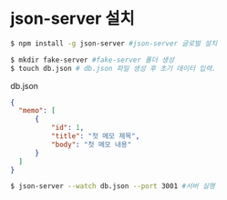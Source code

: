 # json-server 설치

```bash
$ npm install -g json-server #json-server 글로벌 설치
```
```bash
$ mkdir fake-server #fake-server 폴더 생성
$ touch db.json # db.json 파일 생성 후 초기 데이터 입력.
```

db.json
```json
{
  "memo": [
      {
          "id": 1,
          "title": "첫 메모 제목",
          "body": "첫 메모 내용"
      }
  ]
}
```

```bash
$ json-server --watch db.json --port 3001 #서버 실행
```

